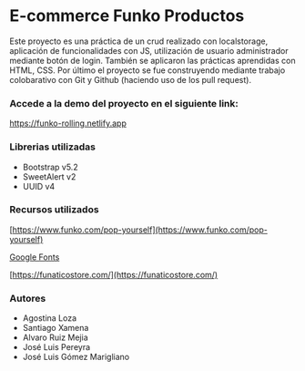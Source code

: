 # E-commerce Funko Productos

Este proyecto es una práctica de un crud realizado con localstorage, aplicación de funcionalidades con JS, utilización de usuario administrador mediante botón de login.
También se aplicaron las prácticas aprendidas con HTML, CSS.
Por último el proyecto se fue construyendo mediante trabajo colobarativo con Git y Github (haciendo uso de los pull request).

### Accede a la demo del proyecto en el siguiente link:

https://funko-rolling.netlify.app

### Librerias utilizadas

- Bootstrap v5.2
- SweetAlert v2
- UUID v4

### Recursos utilizados

[https://www.funko.com/pop-yourself](https://www.funko.com/pop-yourself)

[Google Fonts](https://fonts.google.com/specimen/Teko?preview.size=64&preview.layout=row)

[https://funaticostore.com/](https://funaticostore.com/)

### Autores

- Agostina Loza 
- Santiago Xamena
- Alvaro Ruiz Mejia
- José Luis Pereyra
- José Luis Gómez Marigliano




